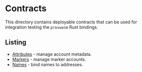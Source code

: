 # Contracts

This directory contains deployable contracts that can be used for integration testing the `provwasm`
Rust bindings.

## Listing

- [Attributes](attrs/README.md) - manage account metadata.
- [Markers](marker/README.md) - manage marker accounts.
- [Names](name/README.md) - bind names to addresses.
